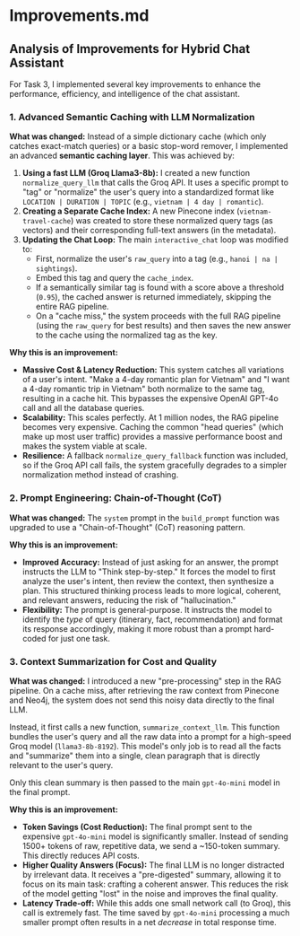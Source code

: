# Improvements.md

## Analysis of Improvements for Hybrid Chat Assistant

For Task 3, I implemented several key improvements to enhance the performance, efficiency, and intelligence of the chat assistant.

### 1. Advanced Semantic Caching with LLM Normalization

**What was changed:**
Instead of a simple dictionary cache (which only catches exact-match queries) or a basic stop-word remover, I implemented an advanced **semantic caching layer**. This was achieved by:

1.  **Using a fast LLM (Groq Llama3-8b):** I created a new function `normalize_query_llm` that calls the Groq API. It uses a specific prompt to "tag" or "normalize" the user's query into a standardized format like `LOCATION | DURATION | TOPIC` (e.g., `vietnam | 4 day | romantic`).
2.  **Creating a Separate Cache Index:** A new Pinecone index (`vietnam-travel-cache`) was created to store these normalized query tags (as vectors) and their corresponding full-text answers (in the metadata).
3.  **Updating the Chat Loop:** The main `interactive_chat` loop was modified to:
    - First, normalize the user's `raw_query` into a tag (e.g., `hanoi | na | sightings`).
    - Embed this tag and query the `cache_index`.
    - If a semantically similar tag is found with a score above a threshold (`0.95`), the cached answer is returned immediately, skipping the entire RAG pipeline.
    - On a "cache miss," the system proceeds with the full RAG pipeline (using the `raw_query` for best results) and then saves the new answer to the cache using the normalized tag as the key.

**Why this is an improvement:**

- **Massive Cost & Latency Reduction:** This system catches all variations of a user's intent. "Make a 4-day romantic plan for Vietnam" and "I want a 4-day romantic trip in Vietnam" both normalize to the same tag, resulting in a cache hit. This bypasses the expensive OpenAI GPT-4o call and all the database queries.
- **Scalability:** This scales perfectly. At 1 million nodes, the RAG pipeline becomes very expensive. Caching the common "head queries" (which make up most user traffic) provides a massive performance boost and makes the system viable at scale.
- **Resilience:** A fallback `normalize_query_fallback` function was included, so if the Groq API call fails, the system gracefully degrades to a simpler normalization method instead of crashing.

### 2. Prompt Engineering: Chain-of-Thought (CoT)

**What was changed:**
The `system` prompt in the `build_prompt` function was upgraded to use a "Chain-of-Thought" (CoT) reasoning pattern.

**Why this is an improvement:**

- **Improved Accuracy:** Instead of just asking for an answer, the prompt instructs the LLM to "Think step-by-step." It forces the model to first analyze the user's intent, then review the context, then synthesize a plan. This structured thinking process leads to more logical, coherent, and relevant answers, reducing the risk of "hallucination."
- **Flexibility:** The prompt is general-purpose. It instructs the model to identify the _type_ of query (itinerary, fact, recommendation) and format its response accordingly, making it more robust than a prompt hard-coded for just one task.

### 3. Context Summarization for Cost and Quality

**What was changed:**
I introduced a new "pre-processing" step in the RAG pipeline. On a cache miss, after retrieving the raw context from Pinecone and Neo4j, the system does not send this noisy data directly to the final LLM.

Instead, it first calls a new function, `summarize_context_llm`. This function bundles the user's query and all the raw data into a prompt for a high-speed Groq model (`llama3-8b-8192`). This model's only job is to read all the facts and "summarize" them into a single, clean paragraph that is directly relevant to the user's query.

Only this clean summary is then passed to the main `gpt-4o-mini` model in the final prompt.

**Why this is an improvement:**

- **Token Savings (Cost Reduction):** The final prompt sent to the expensive `gpt-4o-mini` model is significantly smaller. Instead of sending 1500+ tokens of raw, repetitive data, we send a ~150-token summary. This directly reduces API costs.
- **Higher Quality Answers (Focus):** The final LLM is no longer distracted by irrelevant data. It receives a "pre-digested" summary, allowing it to focus on its main task: crafting a coherent answer. This reduces the risk of the model getting "lost" in the noise and improves the final quality.
- **Latency Trade-off:** While this adds one small network call (to Groq), this call is extremely fast. The time saved by `gpt-4o-mini` processing a much smaller prompt often results in a net _decrease_ in total response time.
